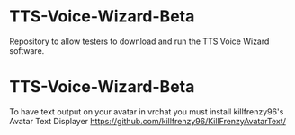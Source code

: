 # TTS-Voice-Wizard-Beta
Repository to allow testers to download and run the TTS Voice Wizard software.


# TTS-Voice-Wizard-Beta
To have text output on your avatar in vrchat you must install killfrenzy96's Avatar Text Displayer
https://github.com/killfrenzy96/KillFrenzyAvatarText/
